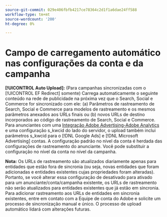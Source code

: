 ```yaml
---
source-git-commit: 029e406fbfb4217ce78364c2d1f1a6dae24ff588
workflow-type: tm+mt
source-wordcount: '200'
ht-degree: 0%

---
```

# Campo de carregamento automático nas configurações da conta e da campanha

**[!UICONTROL Auto Upload]:** (Para campanhas sincronizadas com o [!UICONTROL EF Redirect] somente) Carrega automaticamente o seguinte conteúdo na rede de publicidade na próxima vez que o Search, Social e Commerce for sincronizado com ele: (a) Parâmetros de rastreamento de Search, Social e Commerce para modelos de rastreamento e os mesmos parâmetros anexados aos URLs finais ou (b) novos URLs de destino incorporados ao código de rastreamento de Search, Social e Commerce. Para anunciantes com uma [Integração Adobe Advertising-Adobe Analytics](https://experienceleague.adobe.com/docs/advertising/integrations/analytics/overview.html) e uma configuração s_kwcid do lado do servidor, o upload também inclui parâmetros s_kwcid para o [!DNL Google Ads] e [!DNL Microsoft Advertising] contas. A configuração padrão no nível da conta é herdada das configurações de rastreamento do anunciante. Você pode substituir a configuração no nível da conta no nível da campanha.

**Nota:** Os URLs de rastreamento são atualizados diariamente apenas para entidades que estão fora de sincronia (ou seja, novas entidades que foram adicionadas e entidades existentes cujas propriedades foram alteradas). Portanto, se você alterar essa configuração de desativado para ativado para um anunciante/conta/campanha existente, os URLs de rastreamento não serão atualizados para entidades existentes que já estão em sincronia. Para adicionar rastreamento aos URLs de entidades em sincronia existentes, entre em contato com a Equipe de conta do Adobe e solicite um processo de sincronização manual e único. O processo de upload automático lidará com alterações futuras.

